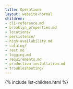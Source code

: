 ```yaml
---
title: Operations
layout: website-normal
children:
- cli-reference.md
- brooklyn_properties.md
- locations/
- persistence/
- high-availability.md
- catalog/
- rest.md
- logging.md
- requirements.md
- production-installation.md
- troubleshooting/
---
```


{% include list-children.html %}
